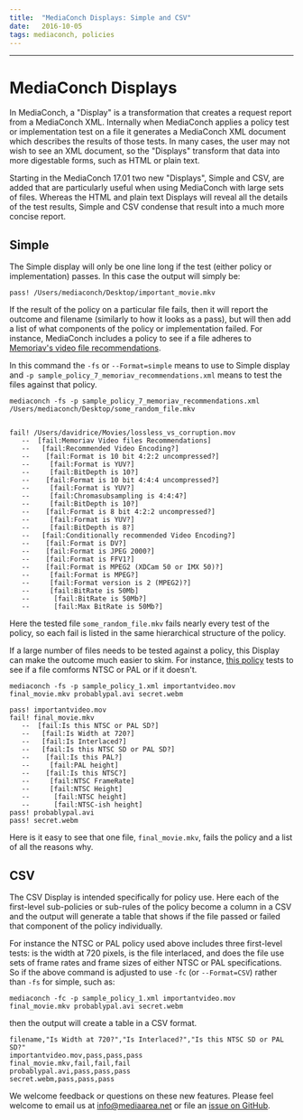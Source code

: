 ```yaml
---
title:  "MediaConch Displays: Simple and CSV"
date:   2016-10-05
tags: mediaconch, policies
---
```


---

# MediaConch Displays

In MediaConch, a "Display" is a transformation that creates a request report from a MediaConch XML. Internally when MediaConch applies a policy test or implementation test on a file it generates a MediaConch XML document which describes the results of those tests. In many cases, the user may not wish to see an XML document, so the "Displays" transform that data into more digestable forms, such as HTML or plain text.

Starting in the MediaConch 17.01 two new "Displays", Simple and CSV, are added that are particularly useful when using MediaConch with large sets of files. Whereas the HTML and plain text Displays will reveal all the details of the test results, Simple and CSV condense that result into a much more concise report.

## Simple

The Simple display will only be one line long if the test (either policy or implementation) passes. In this case the output will simply be:

```
pass! /Users/mediaconch/Desktop/important_movie.mkv
```

If the result of the policy on a particular file fails, then it will report the outcome and filename (similarly to how it looks as a pass), but will then add a list of what components of the policy or implementation failed. For instance, MediaConch includes a policy to see if a file adheres to [Memoriav's video file recommendations](https://github.com/MediaArea/MediaConch_SourceCode/blob/master/Tools/Policies/sample_policy_7_memoriav_recommendations.xml).

In this command the `-fs` or `--Format=simple` means to use to Simple display and `-p sample_policy_7_memoriav_recommendations.xml` means to test the files against that policy.

```
mediaconch -fs -p sample_policy_7_memoriav_recommendations.xml /Users/mediaconch/Desktop/some_random_file.mkv


fail! /Users/davidrice/Movies/lossless_vs_corruption.mov
   --  [fail:Memoriav Video files Recommendations]
   --   [fail:Recommended Video Encoding?]
   --    [fail:Format is 10 bit 4:2:2 uncompressed?]
   --     [fail:Format is YUV?]
   --     [fail:BitDepth is 10?]
   --    [fail:Format is 10 bit 4:4:4 uncompressed?]
   --     [fail:Format is YUV?]
   --     [fail:Chromasubsampling is 4:4:4?]
   --     [fail:BitDepth is 10?]
   --    [fail:Format is 8 bit 4:2:2 uncompressed?]
   --     [fail:Format is YUV?]
   --     [fail:BitDepth is 8?]
   --   [fail:Conditionally recommended Video Encoding?]
   --    [fail:Format is DV?]
   --    [fail:Format is JPEG 2000?]
   --    [fail:Format is FFV1?]
   --    [fail:Format is MPEG2 (XDCam 50 or IMX 50)?]
   --     [fail:Format is MPEG?]
   --     [fail:Format version is 2 (MPEG2)?]
   --     [fail:BitRate is 50Mb]
   --      [fail:BitRate is 50Mb?]
   --      [fail:Max BitRate is 50Mb?]
```

Here the tested file `some_random_file.mkv` fails nearly every test of the policy, so each fail is listed in the same hierarchical structure of the policy.

If a large number of files needs to be tested against a policy, this Display can make the outcome much easier to skim. For instance, [this policy](https://github.com/MediaArea/MediaConch_SourceCode/blob/master/Tools/Policies/sample_policy_1.xml) tests to see if a file comforms NTSC or PAL or if it doesn't.

```
mediaconch -fs -p sample_policy_1.xml importantvideo.mov final_movie.mkv probablypal.avi secret.webm

pass! importantvideo.mov
fail! final_movie.mkv
   --  [fail:Is this NTSC or PAL SD?]
   --   [fail:Is Width at 720?]
   --   [fail:Is Interlaced?]
   --   [fail:Is this NTSC SD or PAL SD?]
   --    [fail:Is this PAL?]
   --     [fail:PAL height]
   --    [fail:Is this NTSC?]
   --     [fail:NTSC FrameRate]
   --     [fail:NTSC Height]
   --      [fail:NTSC height]
   --      [fail:NTSC-ish height]
pass! probablypal.avi
pass! secret.webm
```

Here is it easy to see that one file, `final_movie.mkv`, fails the policy and a list of all the reasons why.

## CSV

The CSV Display is intended specifically for policy use. Here each of the first-level sub-policies or sub-rules of the policy become a column in a CSV and the output will generate a table that shows if the file passed or failed that component of the policy individually.

For instance the NTSC or PAL policy used above includes three first-level tests: is the width at 720 pixels, is the file interlaced, and does the file use sets of frame rates and frame sizes of either NTSC or PAL specifications. So if the above command is adjusted to use `-fc` (or `--Format=CSV`) rather than `-fs` for simple, such as:

```
mediaconch -fc -p sample_policy_1.xml importantvideo.mov final_movie.mkv probablypal.avi secret.webm
```

then the output will create a table in a CSV format.

~~~ csv
filename,"Is Width at 720?","Is Interlaced?","Is this NTSC SD or PAL SD?"
importantvideo.mov,pass,pass,pass
final_movie.mkv,fail,fail,fail
probablypal.avi,pass,pass,pass
secret.webm,pass,pass,pass
~~~

We welcome feedback or questions on these new features. Please feel welcome to email us at info@mediaarea.net or file an [issue on GitHub](https://github.com/MediaArea/MediaConch_SourceCode/issues).
